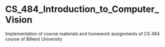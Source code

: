 # CS_484_Introduction_to_Computer_Vision
Implementation of course materials and homework assignments of CS 484 course of Bilkent University
